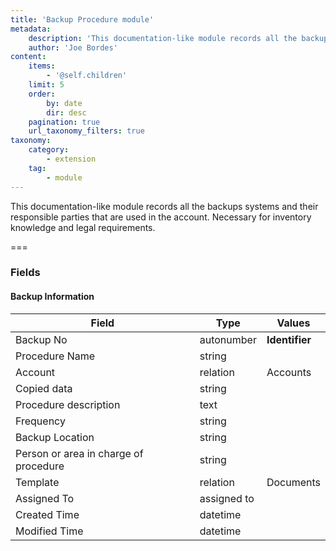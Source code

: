 ```yaml
---
title: 'Backup Procedure module'
metadata:
    description: 'This documentation-like module records all the backups systems and their responsible parties that are used in the account. Necessary for inventory knowledge and legal requirements.'
    author: 'Joe Bordes'
content:
    items:
        - '@self.children'
    limit: 5
    order:
        by: date
        dir: desc
    pagination: true
    url_taxonomy_filters: true
taxonomy:
    category:
        - extension
    tag:
        - module
---
```


This documentation-like module records all the backups systems and their responsible parties that are used in the account. Necessary for inventory knowledge and legal requirements.

===

### Fields

#### Backup Information

<table class="table table-striped">
<thead>
<tr class="header">
<th>Field</th>
<th>Type</th>
<th>Values</th>
</tr>
</thead>
<tbody>
<tr>
<td>Backup No</td>
<td>autonumber</td>
<td><strong>Identifier</strong></td>
</tr>
<tr>
<td>Procedure Name</td>
<td>string</td>
<td></td>
</tr>
<tr>
<td>Account</td>
<td>relation</td>
<td>Accounts</td>
</tr>
<tr>
<td>Copied data</td>
<td>string</td>
<td></td>
</tr>
<tr>
<td>Procedure description</td>
<td>text</td>
<td></td>
</tr>
<tr>
<td>Frequency</td>
<td>string</td>
<td></td>
</tr>
<tr>
<td>Backup Location</td>
<td>string</td>
<td></td>
</tr>
<tr>
<td>Person or area in charge of procedure</td>
<td>string</td>
<td></td>
</tr>
<tr>
<td>Template</td>
<td>relation</td>
<td>Documents</td>
</tr>
<tr>
<td>Assigned To</td>
<td>assigned to</td>
<td></td>
</tr>
<tr>
<td>Created Time</td>
<td>datetime</td>
<td></td>
</tr>
<tr>
<td>Modified Time</td>
<td>datetime</td>
<td></td>
</tr>
</tbody>
</table>